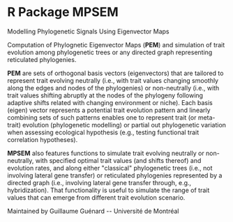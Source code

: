 # R Package MPSEM

Modelling Phylogenetic Signals Using Eigenvector Maps

Computation of Phylognetic Eigenvector Maps (**PEM**) and simulation of trait
evolution among phylogenetic trees or any directed graph representing
reticulated phylogenies.

**PEM** are sets of orthogonal basis vectors (eigenvectors) that are tailored to
represent trait evolving neutrally (i.e., with trait values changing smoothly
along the edges and nodes of the phylogenies) or non-neutrally (i.e., with trait
values shifting abruptly at the nodes of the phylogeny following adaptive shifts
related with changing environment or niche). Each basis (eigen) vector
represents a potential trait evolution pattern and linearly combining sets of
such patterns enables one to represent trait (or meta-trait) evolution
(phylogenetic modelling) or partial out phylogenetic variation when assessing
ecological hypothesis (e.g., testing functional trait correlation hypotheses).

**MPSEM** also features functions to simulate trait evolving neutrally or
non-neutrally, with specified optimal trait values (and shifts thereof) and
evolution rates, and along either "classical" phylogenetic trees (i.e., not
involving lateral gene transfer) or reticulated phylogenies represented by a
directed graph (i.e., involving lateral gene transfer through, e.g.,
hybridization). That functionality is useful to simulate the range of trait
values that can emerge from different trait evolution scenario.

Maintained by Guillaume Guénard -- Université de Montréal
